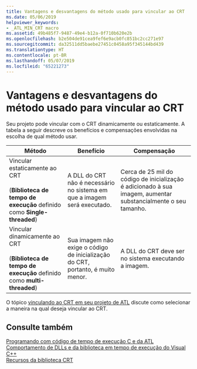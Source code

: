 ```yaml
---
title: Vantagens e desvantagens do método usado para vincular ao CRT
ms.date: 05/06/2019
helpviewer_keywords:
- _ATL_MIN_CRT macro
ms.assetid: 49b485f7-9487-49e4-b12a-0f710b620e2b
ms.openlocfilehash: b2e504de91cea9fef6e9acb0fc851bc2cc271e97
ms.sourcegitcommit: da32511dd5baebe27451c0458a95f345144bd439
ms.translationtype: HT
ms.contentlocale: pt-BR
ms.lasthandoff: 05/07/2019
ms.locfileid: "65221273"
---
```

# <a name="benefits-and-tradeoffs-of-the-method-used-to-link-to-the-crt"></a>Vantagens e desvantagens do método usado para vincular ao CRT

Seu projeto pode vincular com o CRT dinamicamente ou estaticamente. A tabela a seguir descreve os benefícios e compensações envolvidas na escolha de qual método usar.

|Método|Benefício|Compensação|
|------------|-------------|--------------|
|Vincular estaticamente ao CRT<br /><br /> (**Biblioteca de tempo de execução** definido como **Single-threaded**)|A DLL do CRT não é necessário no sistema em que a imagem será executado.|Cerca de 25 mil do código de inicialização é adicionado à sua imagem, aumentar substancialmente o seu tamanho.|
|Vincular dinamicamente ao CRT<br /><br /> (**Biblioteca de tempo de execução** definido como **multi-threaded**)|Sua imagem não exige o código de inicialização do CRT, portanto, é muito menor.|A DLL do CRT deve ser no sistema executando a imagem.|

O tópico [vinculando ao CRT em seu projeto de ATL](../atl/linking-to-the-crt-in-your-atl-project.md) discute como selecionar a maneira na qual deseja vincular ao CRT.

## <a name="see-also"></a>Consulte também

[Programando com código de tempo de execução C e da ATL](../atl/programming-with-atl-and-c-run-time-code.md)<br/>
[Comportamento de DLLs e da biblioteca em tempo de execução do Visual C++](../build/run-time-library-behavior.md)<br/>
[Recursos da biblioteca CRT](../c-runtime-library/crt-library-features.md)
